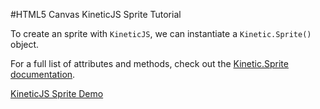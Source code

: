 
#HTML5 Canvas KineticJS Sprite Tutorial

To create an sprite with `KineticJS`, we can instantiate a `Kinetic.Sprite()` object.

For a full list of attributes and methods, check out the [Kinetic.Sprite documentation](http://lavrton.github.io/KineticJS/api/Kinetic.Sprite.html).

<a class="jsbin-embed" href="http://jsbin.com/wozele/1/embed?js,output">KineticJS Sprite Demo</a><script src="http://static.jsbin.com/js/embed.js"></script>